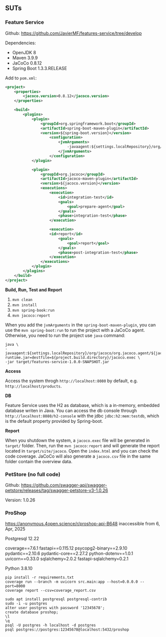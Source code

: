 ## SUTs

### Feature Service

Github: https://github.com/JavierMF/features-service/tree/develop

Dependencies:

-   OpenJDK 8
-   Maven 3.9.9
-   JaCoCo 0.8.12
-   Spring Boot 1.3.3.RELEASE

Add to `pom.xml`:

```xml
<project>
    <properties>
        <jacoco.version>0.8.12</jacoco.version>
    </properties>

    <build>
        <plugins>
            <plugin>
                <groupId>org.springframework.boot</groupId>
                <artifactId>spring-boot-maven-plugin</artifactId>
                <version>${spring-boot.version}</version>
                    <configuration>
                        <jvmArguments>
                            -javaagent:${settings.localRepository}/org/jacoco/org.jacoco.agent/${jacoco.version}/org.jacoco.agent-${jacoco.version}-runtime.jar=destfile=${project.build.directory}/jacoco.exec
                        </jvmArguments>
                    </configuration>
            </plugin>

            <plugin>
                <groupId>org.jacoco</groupId>
                <artifactId>jacoco-maven-plugin</artifactId>
                <version>${jacoco.version}</version>
                <executions>
                    <execution>
                        <id>integration-test</id>
                        <goals>
                            <goal>prepare-agent</goal>
                        </goals>
                        <phase>integration-test</phase>
                    </execution>

                    <execution>
                    <id>report</id>
                        <goals>
                            <goal>report</goal>
                        </goals>
                        <phase>post-integration-test</phase>
                    </execution>
                </executions>
            </plugin>
        </plugins>
    </build>
</project>
```

**Build, Run, Test and Report**

1.   `mvn clean`
2.   `mvn install`
3.   `mvn spring-book:run`
4.   `mvn jacoco:report`

When you add the `jvmArguments` in the `spring-boot-maven-plugin`, you can use the `mvn spring-boot:run` to run the project with a JaCoCo agent. Otherwise, you need to run the project use `java` command:

```shell
java \
-javaagent:${settings.localRepository}/org/jacoco/org.jacoco.agent/${jacoco.version}/org.jacoco.agent-${jacoco.version}-runtime.jar=destfile=${project.build.directory}/jacoco.exec \
-jar target/features-service-1.0.0-SNAPSHOT.jar
```

**Access**

Access the system throgh `http://localhost:8080` by default, e.g. `http://localhost/products`.

**DB**

Feature Service uses the H2 as database, which is a in-memory, embedded database writen in Java. You can access the db console through `http://localhost:8080/h2-console` with the jdbc `jdbc:h2:mem:testdb`, which is the default property provided by Spring-boot.

**Report**

When you shutdown the system, a `jacoco.exec` file will be generated in `target/` folder. Then, run the `mvn jacoco:report` and will generate the report located in `target/site/jacoco`. Open the `index.html` and you can check the code coverage. JaCoCo will also generate a `jacoco.csv` file in the same folder contain the overview data.



### PetStore (no full code)

Github: https://github.com/swagger-api/swagger-petstore/releases/tag/swagger-petstore-v3-1.0.26

Version: 1.0.26



### ProShop

https://anonymous.4open.science/r/proshop-api-B648 inaccessible from 6, Apr, 2025

Postgresql 12.22

coverage==7.6.1
fastapi==0.115.12
psycopg2-binary==2.9.10
pydantic==2.10.6
pydantic-core==2.27.2
python-dotenv==1.0.1
uvicorn==0.33.0
sqlalchemy=2.0.2
fastapi-sqlalchemy=0.2.1

Python 3.8.10

```shell
pip install -r requirements.txt
coverage run --branch -m uvicorn src.main:app --host=0.0.0.0 --port=8000
coverage report --csv=coverage_report.csv
```

```shell
sudo apt install postgresql postgresql-contrib
sudo -i -u postgres
alter user postgres with password '12345678';
create database proshop;
\l
\q
psql -U postgres -h localhost -d postgres
psql postgres://postgres:12345678@localhost:5432/proshop
```


